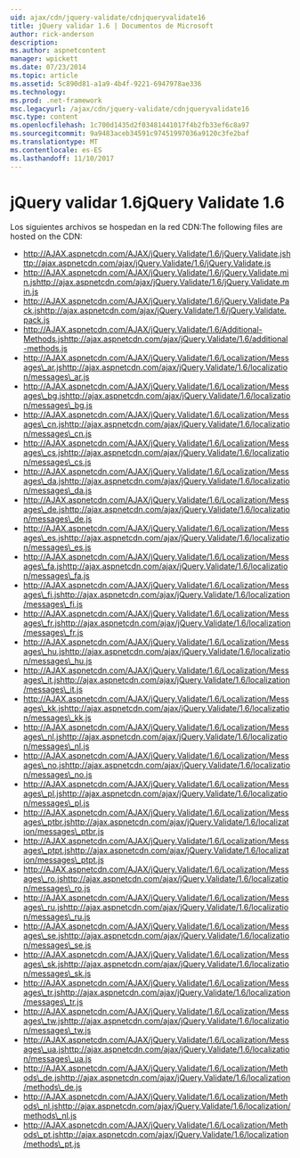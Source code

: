 ```yaml
---
uid: ajax/cdn/jquery-validate/cdnjqueryvalidate16
title: jQuery validar 1.6 | Documentos de Microsoft
author: rick-anderson
description: 
ms.author: aspnetcontent
manager: wpickett
ms.date: 07/23/2014
ms.topic: article
ms.assetid: 5c890d81-a1a9-4b4f-9221-6947978ae336
ms.technology: 
ms.prod: .net-framework
msc.legacyurl: /ajax/cdn/jquery-validate/cdnjqueryvalidate16
msc.type: content
ms.openlocfilehash: 1c700d1435d2f03481441017f4b2fb33ef6c8a97
ms.sourcegitcommit: 9a9483aceb34591c97451997036a9120c3fe2baf
ms.translationtype: MT
ms.contentlocale: es-ES
ms.lasthandoff: 11/10/2017
---
```

<a name="jquery-validate-16"></a><span data-ttu-id="34664-102">jQuery validar 1.6</span><span class="sxs-lookup"><span data-stu-id="34664-102">jQuery Validate 1.6</span></span>
====================
<span data-ttu-id="34664-103">Los siguientes archivos se hospedan en la red CDN:</span><span class="sxs-lookup"><span data-stu-id="34664-103">The following files are hosted on the CDN:</span></span>

- <span data-ttu-id="34664-104">http://AJAX.aspnetcdn.com/AJAX/jQuery.Validate/1.6/jQuery.Validate.js</span><span class="sxs-lookup"><span data-stu-id="34664-104">http://ajax.aspnetcdn.com/ajax/jQuery.Validate/1.6/jQuery.Validate.js</span></span>
- <span data-ttu-id="34664-105">http://AJAX.aspnetcdn.com/AJAX/jQuery.Validate/1.6/jQuery.Validate.min.js</span><span class="sxs-lookup"><span data-stu-id="34664-105">http://ajax.aspnetcdn.com/ajax/jQuery.Validate/1.6/jQuery.Validate.min.js</span></span>
- <span data-ttu-id="34664-106">http://AJAX.aspnetcdn.com/AJAX/jQuery.Validate/1.6/jQuery.Validate.Pack.js</span><span class="sxs-lookup"><span data-stu-id="34664-106">http://ajax.aspnetcdn.com/ajax/jQuery.Validate/1.6/jQuery.Validate.pack.js</span></span>
- <span data-ttu-id="34664-107">http://AJAX.aspnetcdn.com/AJAX/jQuery.Validate/1.6/Additional-Methods.js</span><span class="sxs-lookup"><span data-stu-id="34664-107">http://ajax.aspnetcdn.com/ajax/jQuery.Validate/1.6/additional-methods.js</span></span>
- <span data-ttu-id="34664-108">http://AJAX.aspnetcdn.com/AJAX/jQuery.Validate/1.6/Localization/Messages\_ar.js</span><span class="sxs-lookup"><span data-stu-id="34664-108">http://ajax.aspnetcdn.com/ajax/jQuery.Validate/1.6/localization/messages\_ar.js</span></span>
- <span data-ttu-id="34664-109">http://AJAX.aspnetcdn.com/AJAX/jQuery.Validate/1.6/Localization/Messages\_bg.js</span><span class="sxs-lookup"><span data-stu-id="34664-109">http://ajax.aspnetcdn.com/ajax/jQuery.Validate/1.6/localization/messages\_bg.js</span></span>
- <span data-ttu-id="34664-110">http://AJAX.aspnetcdn.com/AJAX/jQuery.Validate/1.6/Localization/Messages\_cn.js</span><span class="sxs-lookup"><span data-stu-id="34664-110">http://ajax.aspnetcdn.com/ajax/jQuery.Validate/1.6/localization/messages\_cn.js</span></span>
- <span data-ttu-id="34664-111">http://AJAX.aspnetcdn.com/AJAX/jQuery.Validate/1.6/Localization/Messages\_cs.js</span><span class="sxs-lookup"><span data-stu-id="34664-111">http://ajax.aspnetcdn.com/ajax/jQuery.Validate/1.6/localization/messages\_cs.js</span></span>
- <span data-ttu-id="34664-112">http://AJAX.aspnetcdn.com/AJAX/jQuery.Validate/1.6/Localization/Messages\_da.js</span><span class="sxs-lookup"><span data-stu-id="34664-112">http://ajax.aspnetcdn.com/ajax/jQuery.Validate/1.6/localization/messages\_da.js</span></span>
- <span data-ttu-id="34664-113">http://AJAX.aspnetcdn.com/AJAX/jQuery.Validate/1.6/Localization/Messages\_de.js</span><span class="sxs-lookup"><span data-stu-id="34664-113">http://ajax.aspnetcdn.com/ajax/jQuery.Validate/1.6/localization/messages\_de.js</span></span>
- <span data-ttu-id="34664-114">http://AJAX.aspnetcdn.com/AJAX/jQuery.Validate/1.6/Localization/Messages\_es.js</span><span class="sxs-lookup"><span data-stu-id="34664-114">http://ajax.aspnetcdn.com/ajax/jQuery.Validate/1.6/localization/messages\_es.js</span></span>
- <span data-ttu-id="34664-115">http://AJAX.aspnetcdn.com/AJAX/jQuery.Validate/1.6/Localization/Messages\_fa.js</span><span class="sxs-lookup"><span data-stu-id="34664-115">http://ajax.aspnetcdn.com/ajax/jQuery.Validate/1.6/localization/messages\_fa.js</span></span>
- <span data-ttu-id="34664-116">http://AJAX.aspnetcdn.com/AJAX/jQuery.Validate/1.6/Localization/Messages\_fi.js</span><span class="sxs-lookup"><span data-stu-id="34664-116">http://ajax.aspnetcdn.com/ajax/jQuery.Validate/1.6/localization/messages\_fi.js</span></span>
- <span data-ttu-id="34664-117">http://AJAX.aspnetcdn.com/AJAX/jQuery.Validate/1.6/Localization/Messages\_fr.js</span><span class="sxs-lookup"><span data-stu-id="34664-117">http://ajax.aspnetcdn.com/ajax/jQuery.Validate/1.6/localization/messages\_fr.js</span></span>
- <span data-ttu-id="34664-118">http://AJAX.aspnetcdn.com/AJAX/jQuery.Validate/1.6/Localization/Messages\_hu.js</span><span class="sxs-lookup"><span data-stu-id="34664-118">http://ajax.aspnetcdn.com/ajax/jQuery.Validate/1.6/localization/messages\_hu.js</span></span>
- <span data-ttu-id="34664-119">http://AJAX.aspnetcdn.com/AJAX/jQuery.Validate/1.6/Localization/Messages\_it.js</span><span class="sxs-lookup"><span data-stu-id="34664-119">http://ajax.aspnetcdn.com/ajax/jQuery.Validate/1.6/localization/messages\_it.js</span></span>
- <span data-ttu-id="34664-120">http://AJAX.aspnetcdn.com/AJAX/jQuery.Validate/1.6/Localization/Messages\_kk.js</span><span class="sxs-lookup"><span data-stu-id="34664-120">http://ajax.aspnetcdn.com/ajax/jQuery.Validate/1.6/localization/messages\_kk.js</span></span>
- <span data-ttu-id="34664-121">http://AJAX.aspnetcdn.com/AJAX/jQuery.Validate/1.6/Localization/Messages\_nl.js</span><span class="sxs-lookup"><span data-stu-id="34664-121">http://ajax.aspnetcdn.com/ajax/jQuery.Validate/1.6/localization/messages\_nl.js</span></span>
- <span data-ttu-id="34664-122">http://AJAX.aspnetcdn.com/AJAX/jQuery.Validate/1.6/Localization/Messages\_no.js</span><span class="sxs-lookup"><span data-stu-id="34664-122">http://ajax.aspnetcdn.com/ajax/jQuery.Validate/1.6/localization/messages\_no.js</span></span>
- <span data-ttu-id="34664-123">http://AJAX.aspnetcdn.com/AJAX/jQuery.Validate/1.6/Localization/Messages\_pl.js</span><span class="sxs-lookup"><span data-stu-id="34664-123">http://ajax.aspnetcdn.com/ajax/jQuery.Validate/1.6/localization/messages\_pl.js</span></span>
- <span data-ttu-id="34664-124">http://AJAX.aspnetcdn.com/AJAX/jQuery.Validate/1.6/Localization/Messages\_ptbr.js</span><span class="sxs-lookup"><span data-stu-id="34664-124">http://ajax.aspnetcdn.com/ajax/jQuery.Validate/1.6/localization/messages\_ptbr.js</span></span>
- <span data-ttu-id="34664-125">http://AJAX.aspnetcdn.com/AJAX/jQuery.Validate/1.6/Localization/Messages\_ptpt.js</span><span class="sxs-lookup"><span data-stu-id="34664-125">http://ajax.aspnetcdn.com/ajax/jQuery.Validate/1.6/localization/messages\_ptpt.js</span></span>
- <span data-ttu-id="34664-126">http://AJAX.aspnetcdn.com/AJAX/jQuery.Validate/1.6/Localization/Messages\_ro.js</span><span class="sxs-lookup"><span data-stu-id="34664-126">http://ajax.aspnetcdn.com/ajax/jQuery.Validate/1.6/localization/messages\_ro.js</span></span>
- <span data-ttu-id="34664-127">http://AJAX.aspnetcdn.com/AJAX/jQuery.Validate/1.6/Localization/Messages\_ru.js</span><span class="sxs-lookup"><span data-stu-id="34664-127">http://ajax.aspnetcdn.com/ajax/jQuery.Validate/1.6/localization/messages\_ru.js</span></span>
- <span data-ttu-id="34664-128">http://AJAX.aspnetcdn.com/AJAX/jQuery.Validate/1.6/Localization/Messages\_se.js</span><span class="sxs-lookup"><span data-stu-id="34664-128">http://ajax.aspnetcdn.com/ajax/jQuery.Validate/1.6/localization/messages\_se.js</span></span>
- <span data-ttu-id="34664-129">http://AJAX.aspnetcdn.com/AJAX/jQuery.Validate/1.6/Localization/Messages\_sk.js</span><span class="sxs-lookup"><span data-stu-id="34664-129">http://ajax.aspnetcdn.com/ajax/jQuery.Validate/1.6/localization/messages\_sk.js</span></span>
- <span data-ttu-id="34664-130">http://AJAX.aspnetcdn.com/AJAX/jQuery.Validate/1.6/Localization/Messages\_tr.js</span><span class="sxs-lookup"><span data-stu-id="34664-130">http://ajax.aspnetcdn.com/ajax/jQuery.Validate/1.6/localization/messages\_tr.js</span></span>
- <span data-ttu-id="34664-131">http://AJAX.aspnetcdn.com/AJAX/jQuery.Validate/1.6/Localization/Messages\_tw.js</span><span class="sxs-lookup"><span data-stu-id="34664-131">http://ajax.aspnetcdn.com/ajax/jQuery.Validate/1.6/localization/messages\_tw.js</span></span>
- <span data-ttu-id="34664-132">http://AJAX.aspnetcdn.com/AJAX/jQuery.Validate/1.6/Localization/Messages\_ua.js</span><span class="sxs-lookup"><span data-stu-id="34664-132">http://ajax.aspnetcdn.com/ajax/jQuery.Validate/1.6/localization/messages\_ua.js</span></span>
- <span data-ttu-id="34664-133">http://AJAX.aspnetcdn.com/AJAX/jQuery.Validate/1.6/Localization/Methods\_de.js</span><span class="sxs-lookup"><span data-stu-id="34664-133">http://ajax.aspnetcdn.com/ajax/jQuery.Validate/1.6/localization/methods\_de.js</span></span>
- <span data-ttu-id="34664-134">http://AJAX.aspnetcdn.com/AJAX/jQuery.Validate/1.6/Localization/Methods\_nl.js</span><span class="sxs-lookup"><span data-stu-id="34664-134">http://ajax.aspnetcdn.com/ajax/jQuery.Validate/1.6/localization/methods\_nl.js</span></span>
- <span data-ttu-id="34664-135">http://AJAX.aspnetcdn.com/AJAX/jQuery.Validate/1.6/Localization/Methods\_pt.js</span><span class="sxs-lookup"><span data-stu-id="34664-135">http://ajax.aspnetcdn.com/ajax/jQuery.Validate/1.6/localization/methods\_pt.js</span></span>

